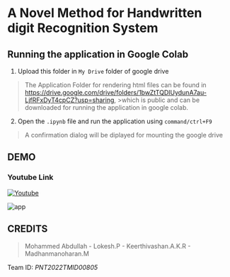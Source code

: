 # A Novel Method for Handwritten digit Recognition System

## Running the application in Google Colab

1. Upload this folder in `My Drive` folder of google drive

>The Application Folder for rendering html files can be found in https://drive.google.com/drive/folders/1bwZtTQDIUydunA7au-LjfRFxDyT4cpCZ?usp=sharing, >which is public and can be downloaded for running the application in google colab.

2. Open the `.ipynb` file and run the application using `command/ctrl+F9`
>A confirmation dialog will be diplayed for mounting the google drive

## DEMO

### Youtube Link
[![Youtube](http://img.youtube.com/vi/iLVx7PRH0TQ/0.jpg)](https://youtu.be/iLVx7PRH0TQ)

![app](https://user-images.githubusercontent.com/63586305/201483978-2302bec8-9592-4b7f-968d-42f3fefdf1b9.gif)

## CREDITS

>Mohammed Abdullah - Lokesh.P - Keerthivashan.A.K.R - Madhanmanoharan.M

Team ID: *PNT2022TMID00805*

